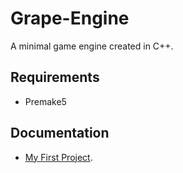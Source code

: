 # Grape-Engine
A minimal game engine created in C++.

## Requirements
- Premake5

## Documentation
- [My First Project](https://github.com/BlurrySquire/Grape-Engine/tree/main/documentation/MyFirstProject.md).